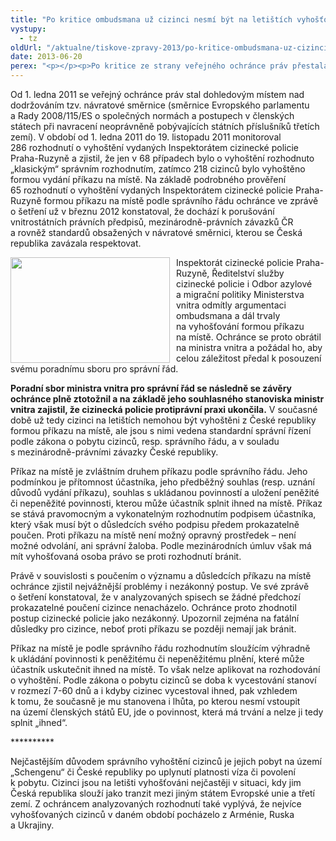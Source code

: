 ```yaml
---
title: "Po kritice ombudsmana už cizinci nesmí být na letištích vyhošťování příkazem na místě, tj. ihned"
vystupy:
  - tz
oldUrl: "/aktualne/tiskove-zpravy-2013/po-kritice-ombudsmana-uz-cizinci-nesmi-byt-na-letistich-vyhostovani-prikazem-na-miste"
date: 2013-06-20
perex: "<p></p><p>Po kritice ze strany veřejného ochránce práv přestala cizinecká policie na letištích protiprávně vyhošťovat cizince z České republiky formou příkazu na místě bez možnosti odvolání. O vyhoštění cizince tak musí být vždy rozhodováno ve správním řízení.</p>"
---
```


<!-- imported from the old website -->

<p>Od 1. ledna 2011 se veřejný ochránce práv stal dohledovým místem nad dodržováním tzv. návratové směrnice (směrnice Evropského parlamentu a Rady 2008/115/ES o společných normách a postupech v členských státech při navracení neoprávněně pobývajících státních příslušníků třetích zemí). V období od 1. ledna 2011 do 19. listopadu 2011 monitoroval 286 rozhodnutí o vyhoštění vydaných Inspektorátem cizinecké policie Praha-Ruzyně a zjistil, že jen v 68 případech bylo o vyhoštění rozhodnuto „klasickým“ správním rozhodnutím, zatímco 218 cizinců bylo vyhoštěno formou vydání příkazu na místě. Na základě podrobného prověření 65 rozhodnutí o vyhoštění vydaných Inspektorátem cizinecké policie Praha-Ruzyně formou příkazu na místě podle správního řádu ochránce ve zprávě o šetření už v březnu 2012 konstatoval, že dochází k porušování vnitrostátních právních předpisů, mezinárodně-právních závazků ČR a rovněž standardů obsažených v návratové směrnici, kterou se Česká republika zavázala respektovat. </p><p><img src="/uploads-import/uploads/RTEmagicC_letadlo.jpg.jpg" alt="" style="BORDER-BOTTOM-COLOR: ; BORDER-TOP-COLOR: ; PADDING-RIGHT: 10px; FLOAT: left; BORDER-RIGHT-COLOR: ; BORDER-LEFT-COLOR: " title="" height="169" width="255" />Inspektorát cizinecké policie Praha-Ruzyně, Ředitelství služby cizinecké policie i Odbor azylové a migrační politiky Ministerstva vnitra odmítly argumentaci ombudsmana a dál trvaly na vyhošťování formou příkazu na místě. Ochránce se proto obrátil na ministra vnitra a požádal ho, aby celou záležitost předal k posouzení svému poradnímu sboru pro správní řád. </p><p><strong>Poradní sbor ministra vnitra pro správní řád se následně se závěry ochránce plně ztotožnil a na základě jeho souhlasného stanoviska ministr vnitra zajistil, že cizinecká policie protiprávní praxi ukončila.</strong> V současné době už tedy cizinci na letištích nemohou být vyhoštěni z České republiky formou příkazu na místě, ale jsou s nimi vedena standardní správní řízení podle zákona o pobytu cizinců, resp. správního řádu, a v souladu s mezinárodně-právními závazky České republiky.</p><p>Příkaz na místě je zvláštním druhem příkazu podle správního řádu. Jeho podmínkou je přítomnost účastníka, jeho předběžný souhlas (resp. uznání důvodů vydání příkazu), souhlas s ukládanou povinností a uložení peněžité či nepeněžité povinnosti, kterou může účastník splnit ihned na místě. Příkaz se stává pravomocným a vykonatelným rozhodnutím podpisem účastníka, který však musí být o důsledcích svého podpisu předem prokazatelně poučen. Proti příkazu na místě není možný opravný prostředek – není možné odvolání, ani správní žaloba. Podle mezinárodních úmluv však má mít vyhošťovaná osoba právo se proti rozhodnutí bránit.</p><p>Právě v souvislosti s poučením o významu a důsledcích příkazu na místě ochránce zjistil nejvážnější problémy i nezákonný postup. Ve své zprávě o šetření konstatoval, že v analyzovaných spisech se žádné předchozí prokazatelné poučení cizince nenacházelo. Ochránce proto zhodnotil postup cizinecké policie jako nezákonný. Upozornil zejména na fatální důsledky pro cizince, neboť proti příkazu se později nemají jak bránit.</p><p>Příkaz na místě je podle správního řádu rozhodnutím sloužícím výhradně k ukládání povinnosti k peněžitému či nepeněžitému plnění, které může účastník uskutečnit ihned na místě. To však nelze aplikovat na rozhodování o vyhoštění. Podle zákona o pobytu cizinců se doba k vycestování stanoví v rozmezí 7-60 dnů a i kdyby cizinec vycestoval ihned, pak vzhledem k tomu, že současně je mu stanovena i lhůta, po kterou nesmí vstoupit na území členských států EU, jde o povinnost, která má trvání a nelze ji tedy splnit „ihned“.</p><p>**********</p><p>Nejčastějším důvodem správního vyhoštění cizinců je jejich pobyt na území „Schengenu“ či České republiky po uplynutí platnosti víza či povolení k pobytu. Cizinci jsou na letišti vyhošťováni nejčastěji v situaci, kdy jim Česká republika slouží jako tranzit mezi jiným státem Evropské unie a třetí zemí. Z ochráncem analyzovaných rozhodnutí také vyplývá, že nejvíce vyhošťovaných cizinců v daném období pocházelo z Arménie, Ruska a Ukrajiny.</p>
